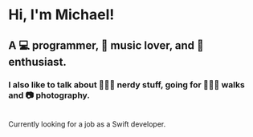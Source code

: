 # Hi, I'm Michael!

## A 💻 programmer, 🎸 music lover, and  enthusiast.
### I also like to talk about 🧙🏼‍♂️ nerdy stuff, going for 🏃🏻‍♂️ walks and 📷 photography.
<br>
Currently looking for a job as a Swift developer.
